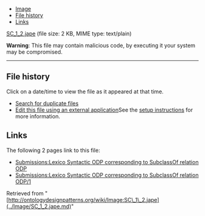 * [Image](../Image/SC_1_2.jape.md#file)
* [File history](../Image/SC_1_2.jape.md#filehistory)
* [Links](../Image/SC_1_2.jape.md#filelinks)


[SC\_1\_2.jape](../images/c/c1/SC_1_2.jape "SC 1 2.jape")‎
 (file size: 2 KB, MIME type: text/plain)




__Warning__: This file may contain malicious code, by executing it your system may be compromised.

---



## File history

Click on a date/time to view the file as it appeared at that time.



  
* [Search for duplicate files](http://ontologydesignpatterns.org/wiki/Special:FileDuplicateSearch/SC_1_2.jape "Special:FileDuplicateSearch/SC 1 2.jape")
* [Edit this file using an external application](http://ontologydesignpatterns.org/wiki/index.php?title=Image:SC_1_2.jape&action=edit&externaledit=true&mode=file "Image:SC 1 2.jape")See the [setup instructions](http://www.mediawiki.org/wiki/Manual:External_editors "http://www.mediawiki.org/wiki/Manual:External_editors") for more information.

## Links



The following 2 pages link to this file:


* [Submissions:Lexico Syntactic ODP corresponding to SubclassOf relation ODP](../Submissions/Lexico_Syntactic_ODP_corresponding_to_SubclassOf_relation_ODP.md "Submissions:Lexico Syntactic ODP corresponding to SubclassOf relation ODP")
* [Submissions:Lexico Syntactic ODP corresponding to SubclassOf relation ODP/1](../Submissions/Lexico_Syntactic_ODP_corresponding_to_SubclassOf_relation_ODP/1.md "Submissions:Lexico Syntactic ODP corresponding to SubclassOf relation ODP/1")


Retrieved from "[http://ontologydesignpatterns.org/wiki/Image:SC\_1\_2.jape](../Image/SC_1_2.jape.md)"